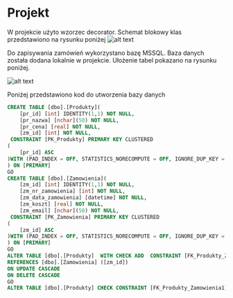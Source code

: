 # Projekt
W projekcie użyto wzorzec decorator. Schemat blokowy klas przedstawiono na rysunku poniżej
![alt text](https://github.com/kamasjdev/testrepo/blob/main/schemat_dekoratora.png)

Do zapisywania zamówień wykorzystano bazę MSSQL. Baza danych została dodana lokalnie w projekcie. Ułożenie tabel pokazano na rysunku poniżej.

![alt text](https://github.com/kamasjdev/testrepo/blob/main/schemat_bazy_danych.png)

Poniżej przedstawiono kod do utworzenia bazy danych
```sql
CREATE TABLE [dbo].[Produkty](
	[pr_id] [int] IDENTITY(1,1) NOT NULL,
	[pr_nazwa] [nchar](50) NOT NULL,
	[pr_cena] [real] NOT NULL,
	[zm_id] [int] NOT NULL,
 CONSTRAINT [PK_Produkty] PRIMARY KEY CLUSTERED 
(
	[pr_id] ASC
)WITH (PAD_INDEX = OFF, STATISTICS_NORECOMPUTE = OFF, IGNORE_DUP_KEY = OFF, ALLOW_ROW_LOCKS = ON, ALLOW_PAGE_LOCKS = ON) ON [PRIMARY]
) ON [PRIMARY]
GO
CREATE TABLE [dbo].[Zamowienia](
	[zm_id] [int] IDENTITY(1,1) NOT NULL,
	[zm_nr_zamowienia] [int] NOT NULL,
	[zm_data_zamowienia] [datetime] NOT NULL,
	[zm_koszt] [real] NOT NULL,
	[zm_email] [nchar](50) NOT NULL,
 CONSTRAINT [PK_Zamowienia] PRIMARY KEY CLUSTERED 
(
	[zm_id] ASC
)WITH (PAD_INDEX = OFF, STATISTICS_NORECOMPUTE = OFF, IGNORE_DUP_KEY = OFF, ALLOW_ROW_LOCKS = ON, ALLOW_PAGE_LOCKS = ON) ON [PRIMARY]
) ON [PRIMARY]
GO
ALTER TABLE [dbo].[Produkty]  WITH CHECK ADD  CONSTRAINT [FK_Produkty_Zamowienia1] FOREIGN KEY([zm_id])
REFERENCES [dbo].[Zamowienia] ([zm_id])
ON UPDATE CASCADE
ON DELETE CASCADE
GO
ALTER TABLE [dbo].[Produkty] CHECK CONSTRAINT [FK_Produkty_Zamowienia1]
```
